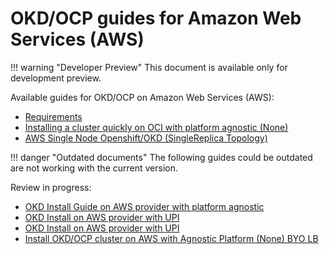 # OKD/OCP guides for Amazon Web Services (AWS)

!!! warning "Developer Preview"
    This document is available only for development preview.

Available guides for OKD/OCP on Amazon Web Services (AWS):

- [Requirements](./init.md)
- [Installing a cluster quickly on OCI with platform agnostic (None)](./installing-quickly-agnostic.md)
- [AWS Single Node Openshift/OKD (SingleReplica Topology)](./aws-sno.md)

!!! danger "Outdated documents"
    The following guides could be outdated are not working with the current version.

Review in progress:

- [OKD Install Guide on AWS provider with platform agnostic](./aws-agnostic.md)
- [OKD Install on AWS provider with UPI](./aws-upi.md)
- [OKD Install on AWS provider with UPI](./aws-upi-byo-network.md)
- [Install OKD/OCP cluster on AWS with Agnostic Platform (None) BYO LB](./aws-agnostic-byo-lb.md)

